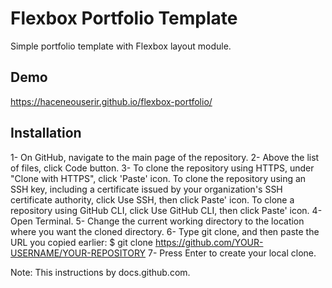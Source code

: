 # Flexbox Portfolio Template

Simple portfolio template with Flexbox layout module.

## Demo

https://haceneouserir.github.io/flexbox-portfolio/

## Installation

1- On GitHub, navigate to the main page of the repository.
2- Above the list of files, click Code button.
3- To clone the repository using HTTPS, under "Clone with HTTPS", click 'Paste' icon. To clone the repository using an SSH key, including a certificate issued by your organization's SSH certificate authority, click Use SSH, then click Paste' icon. To clone a repository using GitHub CLI, click Use GitHub CLI, then click Paste' icon.
4- Open Terminal.
5- Change the current working directory to the location where you want the cloned directory.
6- Type git clone, and then paste the URL you copied earlier:
    $ git clone https://github.com/YOUR-USERNAME/YOUR-REPOSITORY
7- Press Enter to create your local clone.

Note: This instructions by docs.github.com.
